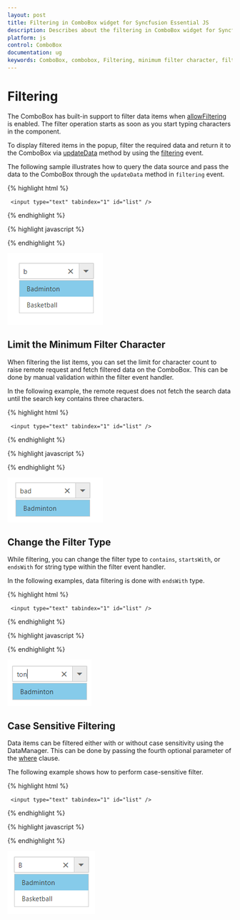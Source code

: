 ```yaml
---
layout: post
title: Filtering in ComboBox widget for Syncfusion Essential JS
description: Describes about the filtering in ComboBox widget for Syncfusion Essential JS
platform: js
control: ComboBox
documentation: ug
keywords: ComboBox, combobox, Filtering, minimum filter character, filter type
---
```


# Filtering

The ComboBox has built-in support to filter data items when [allowFiltering](https://help.syncfusion.com/api/js/ejcombobox#members:allowfiltering) is enabled. The filter operation starts as soon as you start typing characters in the component.

To display filtered items in the popup, filter the required data and return it to the ComboBox via [updateData](https://help.syncfusion.com/api/js/ejcombobox#members:fields) method by using the [filtering](https://help.syncfusion.com/api/js/ejcombobox#events:filtering) event.

The following sample illustrates how to query the data source and pass the data to the ComboBox through the `updateData` method in `filtering` event.

{% highlight html %}
	
	 <input type="text" tabindex="1" id="list" />
			
{% endhighlight %}
	
{% highlight javascript %}	
	
<script type="text/javascript">

    var sportsData = [
        { id: 'level1', game: 'American Football' }, { id: 'level2', game: 'Badminton' },
        { id: 'level3', game: 'Basketball' }, { id: 'level4', game: 'Cricket' },
        { id: 'level5', game: 'Football' }, { id: 'level6', game: 'Golf' },
        { id: 'level7', game: 'Hockey' }, { id: 'level8', game: 'Rugby' },
        { id: 'level9', game: 'Snooker' }, { id: 'level10', game: 'Tennis' }
        ];
    var query = new ej.Query().select(['game', 'id']);
    $(function () {
        $('#list').ejComboBox({
            dataSource: sportsData,
            query: query.take(5),
            fields: { text: 'game', value: 'id' },
            placeholder: 'Select a game',
            popupHeight: '230px',
            allowFiltering: true,
            filtering: function(e){
                var query = new ej.Query().select(['game', 'id']);
                query = (e.text !== '') ? query.where('game', 'startswith', e.text, true) : query;
                e.updateData(sportsData, query);
            }
        });
    });

</script>	
		
{% endhighlight %}

![](Filtering_images/Filtering_image1.png)

## Limit the Minimum Filter Character

When filtering the list items, you can set the limit for character count to raise remote request and fetch filtered data on the ComboBox. This can be done by manual validation within the filter event handler.

In the following example, the remote request does not fetch the search data until the search key contains three characters.

{% highlight html %}
	
	 <input type="text" tabindex="1" id="list" />
			
{% endhighlight %}
	
{% highlight javascript %}	
	
<script type="text/javascript">

    var sportsData = [
        { id: 'level1', game: 'American Football' }, { id: 'level2', game: 'Badminton' },
        { id: 'level3', game: 'Basketball' }, { id: 'level4', game: 'Cricket' },
        { id: 'level5', game: 'Football' }, { id: 'level6', game: 'Golf' },
        { id: 'level7', game: 'Hockey' }, { id: 'level8', game: 'Rugby' },
        { id: 'level9', game: 'Snooker' }, { id: 'level10', game: 'Tennis' }
        ];
    var query = new ej.Query().select(['game', 'id']);
    $(function () {
        $('#list').ejComboBox({
            dataSource: sportsData,
            query: query.take(5),
            fields: { text: 'game', value: 'id' },
            placeholder: 'Select a game',
            popupHeight: '230px',
            allowFiltering: true,
            filtering: function(e){
                // load overall data when search key empty.
                if(e.text == '') e.updateData(sportsData);
                else{
                    // restrict the remote request until search key contains 3 characters.
                    if (e.text.length < 3) { return; }
                    var query = new ej.Query().select(['country', 'id']);

                    query = (e.text !== '') ? query.where('country', 'startswith', e.text, true) : query;
                    e.updateData(sportsData, query);
                }
            }
        });
    });

</script>	
		
{% endhighlight %}

![](Filtering_images/Filtering_image2.png)

## Change the Filter Type

While filtering, you can change the filter type to `contains`, `startsWith`, or `endsWith` for string type within the filter event handler.

In the following examples, data filtering is done with `endsWith` type.

{% highlight html %}
	
	 <input type="text" tabindex="1" id="list" />
			
{% endhighlight %}
	
{% highlight javascript %}	
	
<script type="text/javascript">

    var sportsData = [
        { id: 'level1', game: 'American Football' }, { id: 'level2', game: 'Badminton' },
        { id: 'level3', game: 'Basketball' }, { id: 'level4', game: 'Cricket' },
        { id: 'level5', game: 'Football' }, { id: 'level6', game: 'Golf' },
        { id: 'level7', game: 'Hockey' }, { id: 'level8', game: 'Rugby' },
        { id: 'level9', game: 'Snooker' }, { id: 'level10', game: 'Tennis' }
        ];
    var query = new ej.Query().select(['game', 'id']);
    $(function () {
        $('#list').ejComboBox({
            dataSource: sportsData,
            query: query.take(5),
            fields: { text: 'game', value: 'id' },
            placeholder: 'Select a game',
            popupHeight: '230px',
            allowFiltering: true,
            filtering: function(e){
                // load overall data when search key empty.
                if(e.text == '') e.updateData(sportsData);
                else{
                    var query = new ej.Query().select(['country', 'id']);
                    query = (e.text !== '') ? query.where('country', 'endswith', e.text, true) : query;
                    e.updateData(sportsData, query);
                }
            }
        });
    });

</script>	
		
{% endhighlight %}

![](Filtering_images/Filtering_image3.png)

## Case Sensitive Filtering

Data items can be filtered either with or without case sensitivity using the DataManager. This can be done by passing the fourth optional parameter of the [where](https://help.syncfusion.com/api/js/ejquery#methods:where) clause.

The following example shows how to perform case-sensitive filter.

{% highlight html %}
	
	 <input type="text" tabindex="1" id="list" />
			
{% endhighlight %}
	
{% highlight javascript %}	
	
<script type="text/javascript">

    var sportsData = [
        { id: 'level1', game: 'American Football' }, { id: 'level2', game: 'Badminton' },
        { id: 'level3', game: 'Basketball' }, { id: 'level4', game: 'Cricket' },
        { id: 'level5', game: 'Football' }, { id: 'level6', game: 'Golf' },
        { id: 'level7', game: 'Hockey' }, { id: 'level8', game: 'Rugby' },
        { id: 'level9', game: 'Snooker' }, { id: 'level10', game: 'Tennis' }
        ];
    var query = new ej.Query().select(['game', 'id']);
    $(function () {
        $('#list').ejComboBox({
            dataSource: sportsData,
            query: query.take(5),
            fields: { text: 'game', value: 'id' },
            placeholder: 'Select a game',
            popupHeight: '230px',
            allowFiltering: true,
            filtering: function(e){
                // load overall data when search key empty.
                if(e.text == '') e.updateData(sportsData);
                else{
                    var query = new ej.Query().select(['country', 'id']);
                    //enable the case sensitive filtering by passing false to 4th parameter.
                    query = (e.text !== '') ? query.where('country', 'startswith', e.text, false) : query;
                    e.updateData(sportsData, query);
                }
            }
        });
    });

</script>	
		
{% endhighlight %}

![](Filtering_images/Filtering_image4.png)